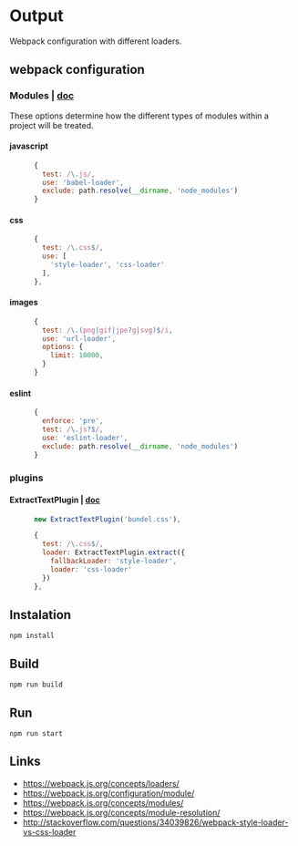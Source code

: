 # Output
Webpack configuration with different loaders.

## webpack configuration

### Modules | [doc](https://webpack.js.org/configuration/module/)
These options determine how the different types of modules within a project will be treated.

#### javascript
```js
      {
        test: /\.js/,
        use: 'babel-loader',
        exclude: path.resolve(__dirname, 'node_modules')
      }
```

#### css
```js
      {
        test: /\.css$/,
        use: [
          'style-loader', 'css-loader' 
        ],
      },
```

#### images
```js
      {
        test: /\.(png|gif|jpe?g|svg)$/i,
        use: 'url-loader',
        options: {
          limit: 10000,
        }
      }
```      

#### eslint
```js
      {
        enforce: 'pre',
        test: /\.js?$/,
        use: 'eslint-loader',
        exclude: path.resolve(__dirname, 'node_modules')
      }
```            

### plugins

#### ExtractTextPlugin | [doc](https://github.com/webpack/extract-text-webpack-plugin)

```js
      new ExtractTextPlugin('bundel.css'),
```
```js
      {
        test: /\.css$/,
        loader: ExtractTextPlugin.extract({
          fallbackLoader: 'style-loader',
          loader: 'css-loader'
        })
      },
```

## Instalation
```
npm install
```
## Build
```
npm run build
```
## Run
```
npm run start
```

## Links
- https://webpack.js.org/concepts/loaders/
- https://webpack.js.org/configuration/module/
- https://webpack.js.org/concepts/modules/
- https://webpack.js.org/concepts/module-resolution/
- http://stackoverflow.com/questions/34039826/webpack-style-loader-vs-css-loader